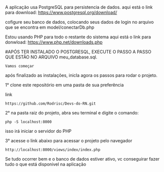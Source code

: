 A aplicação usa PostgreSQL para persistencia de dados.
aqui está o link para download: https://www.postgresql.org/download/

cofigure seu banco de dados, colocando seus dados de login no arquivo que se encontra em model/conectarDb.php

Estou usando PHP para todo o restante do sistema
aqui está o link para donwload: https://www.php.net/downloads.php


#APÓS TER INSTALADO O POSTGRESQL, EXECUTE O PASSO A PASSO QUE ESTÃO NO ARQUIVO meu_database.sql.


`````Vamos começar`````

após finalizado as instalações, inicIa agora os passos para rodar o projeto.

1° clone este repositório em uma pasta de sua preferência

link 
```
https://github.com/Rodrisc/Devs-do-RN.git
```

2° na pasta raiz do projeto, abra seu terminal e digite o comando:

```
php -S localhost:8000
```

isso irá iniciar o servidor do PHP

3° acesse o link abaixo para acessar o projeto pelo navegador

```
http://localhost:8000/views/index/index.php
```

Se tudo ocorrer bem e o banco de dados estiver ativo, vc conseguirar fazer tudo o que está disponivel na aplicação



